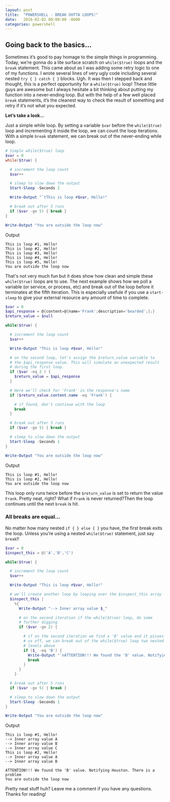 ```yaml
---
layout: post
title:  "POWERSHELL - BREAK OUTTA LOOPS!"
date:   2016-02-02 00:00:00 -0600
categories: powershell
---
```



## Going back to the basics...

Sometimes it’s good to pay homage to the simple things in programming. Today, we’re gonna do a lite surface scratch on `while($true)` loops and the `break` statement. This came about as I was adding some retry logic to one of my functions. I wrote several lines of very ugly code including several nested `try { } catch { }` blocks. Ugh. It was then I stepped back and thought, this is a perfect opportunity for a `while($true)` loop! These little guys are awesome but I always hesitate a bit thinking about putting my function into a never-ending loop. But with the help of a few well placed `break` statements, it’s the cleanest way to check the result of something and retry if it’s not what you expected.

**Let’s take a look...**

Just a simple while loop. By setting a variable `$var` before the `while($true)` loop and incrementing it inside the loop, we can count the loop iterations. With a simple `break` statement, we can break out of the never-ending while loop.

```powershell
# Simple while($true) loop
$var = 0
while($true) {

  # increment the loop count
  $var++

  # sleep to slow down the output
  Start-Sleep -Seconds 2

  Write-Output "`tThis is loop #$var, Hello!"

  # break out after 5 runs
  if ($var -ge 5) { break }
}

Write-Output "You are outside the loop now"

```

Output

```
This is loop #1, Hello!
This is loop #2, Hello!
This is loop #3, Hello!
This is loop #4, Hello!
This is loop #5, Hello!
You are outside the loop now
```

That's not very much fun but it does show how clean and simple these `while($true)` loops are to use. The next example shows how we poll a variable (or service, or process, etc) and break out of the loop before it terminates at the fifth iteration. This is especially usefule if you use a `start-sleep` to give your external resource any amount of time to complete.

```powershell
$var = 0
$api_response = @{content=@{name='Frank';description='bearded';};}
$return_value = $null

while($true) {

  # increment the loop count
  $var++

  Write-Output "This is loop #$var, Hello!"

  # on the second loop, let's assign the $return_value variable to
  # the $api_response value. This will simulate an unexpected result
  # during the first loop.
  if ($var -eq 2 ) {
    $return_value = $api_response
  }

  # Here we'll check for 'Frank' in the response's name
  if ($return_value.content.name -eq 'Frank') {

    # if found, don't continue with the loop
    break
  }

  # break out after 5 runs
  if ($var -ge 5) { break }

  # sleep to slow down the output
  Start-Sleep -Seconds 1
}

Write-Output "You are outside the loop now"
```

Output

```
This is loop #1, Hello!
This is loop #2, Hello!
You are outside the loop now
```

This loop only runs twice before the `$return_value` is set to return the value `Frank`. Pretty neat, right? What if `Frank` is never returned?Then the loop continues until the next `break` is hit.

### All breaks are equal...

No matter how many nested `if { } else { }` you have, the first break exits the loop. Unless you’re using a nested `while($true)` statement, just say `break`!!

```powershell
$var = 0
$inspect_this = @('A','B','C')

while($true) {

  # increment the loop count
  $var++

  Write-Output "This is loop #$var, Hello!"

  # we'll create another loop by looping over the $inspect_this array
  $inspect_this |
    %{
      Write-Output "--> Inner array value $_"

      # on the second iteration if the while($true) loop, do some
      # further digging
      if ($var -ge 2) {

        # if on the second iteration we find a 'B' value and it pisses
        # us off, we can break out of the while($true) loop two nested
        # levels above
        if ($_ -eq 'B') {
          Write-Output "`nATTENTION!!! We found the 'B' value. Notifying Houston. There is a problem"
          break
        }
      }
    }

  # break out after 5 runs
  if ($var -ge 5) { break }

  # sleep to slow down the output
  Start-Sleep -Seconds 1
}

Write-Output "You are outside the loop now"
```

Output

```
This is loop #1, Hello!
--> Inner array value A
--> Inner array value B
--> Inner array value C
This is loop #2, Hello!
--> Inner array value A
--> Inner array value B

ATTENTION!!! We found the 'B' value. Notifying Houston. There is a problem
You are outside the loop now
```

Pretty neat stuff huh? Leave me a comment if you have any questions. Thanks for reading!
